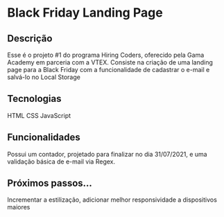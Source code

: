 # Black Friday Landing Page

## Descrição
Esse é o projeto #1 do programa Hiring Coders, oferecido pela Gama Academy em parceria com a VTEX.
Consiste na criação de uma landing page para a Black Friday com a funcionalidade de cadastrar o e-mail e salvá-lo no Local Storage

## Tecnologias
HTML
CSS
JavaScript

## Funcionalidades
Possui um contador, projetado para finalizar no dia 31/07/2021, e uma validação básica de e-mail via Regex.

## Próximos passos...
Incrementar a estilização, adicionar melhor responsividade a dispositivos maiores
